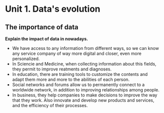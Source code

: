 # Unit 1. Data's evolution

## The importance of data

**Explain the impact of data in nowadays.**
* We have access to any information from different ways, so we can know any service company of way more digital and closer, even more personalized.
* In Sciencie and Medicine,  when collecting information about this fields, they permit to improve reatments and diagnoses.
* In education, there are training tools to customize the contents and adapt them more and more to the abilities of each person.
* Social networks and forums allow us to permanently connect to a worldwide network, in addition to improving relationships among people.
* In business, they help companies to make decisions to improve the way that they work. Also innovate and develop new products and services, and the efficiency of their processes.


